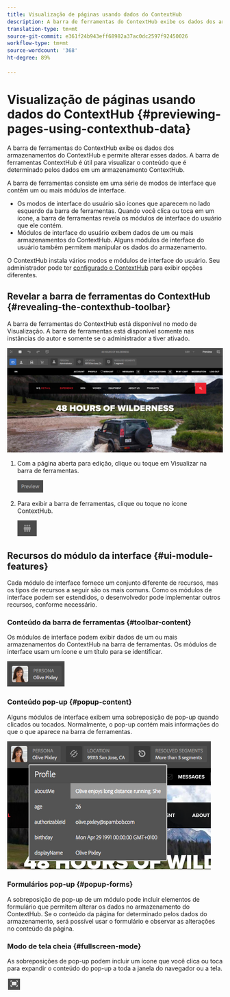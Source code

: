 ```yaml
---
title: Visualização de páginas usando dados do ContextHub
description: A barra de ferramentas do ContextHub exibe os dados dos armazenamentos do ContextHub, permite alterar esses dados e é útil para visualizar o conteúdo
translation-type: tm+mt
source-git-commit: e361f24b943eff68982a37ac0dc2597f92450026
workflow-type: tm+mt
source-wordcount: '368'
ht-degree: 89%

---
```



# Visualização de páginas usando dados do ContextHub  {#previewing-pages-using-contexthub-data}

A barra de ferramentas do ContextHub exibe os dados dos armazenamentos do ContextHub e permite alterar esses dados. A barra de ferramentas ContextHub é útil para visualizar o conteúdo que é determinado pelos dados em um armazenamento ContextHub.

A barra de ferramentas consiste em uma série de modos de interface que contêm um ou mais módulos de interface.

* Os modos de interface do usuário são ícones que aparecem no lado esquerdo da barra de ferramentas. Quando você clica ou toca em um ícone, a barra de ferramentas revela os módulos de interface do usuário que ele contém.
* Módulos de interface do usuário exibem dados de um ou mais armazenamentos do ContextHub. Alguns módulos de interface do usuário também permitem manipular os dados do armazenamento.

O ContextHub instala vários modos e módulos de interface do usuário. Seu administrador pode ter [configurado o ContextHub](/help/implementing/developing/personalization/configuring-contexthub.md) para exibir opções diferentes.

## Revelar a barra de ferramentas do ContextHub {#revealing-the-contexthub-toolbar}

A barra de ferramentas do ContextHub está disponível no modo de Visualização. A barra de ferramentas está disponível somente nas instâncias do autor e somente se o administrador a tiver ativado.

![A barra de ferramentas do ContextHub](/help/sites-cloud/authoring/assets/contexthub-toolbar.png)

1. Com a página aberta para edição, clique ou toque em Visualizar na barra de ferramentas.

   ![Botão Pré-visualização](/help/sites-cloud/authoring/assets/contexthub-preview-button.png)

1. Para exibir a barra de ferramentas, clique ou toque no ícone ContextHub.

   ![O botão ContextHub](/help/sites-cloud/authoring/assets/contexthub-button.png)

## Recursos do módulo da interface {#ui-module-features}

Cada módulo de interface fornece um conjunto diferente de recursos, mas os tipos de recursos a seguir são os mais comuns. Como os módulos de interface podem ser estendidos, o desenvolvedor pode implementar outros recursos, conforme necessário.

### Conteúdo da barra de ferramentas {#toolbar-content}

Os módulos de interface podem exibir dados de um ou mais armazenamentos do ContextHub na barra de ferramentas. Os módulos de interface usam um ícone e um título para se identificar.

![Personagens do ContextHub](/help/sites-cloud/authoring/assets/contexthub-persona-button.png)

### Conteúdo pop-up {#popup-content}

Alguns módulos de interface exibem uma sobreposição de pop-up quando clicados ou tocados. Normalmente, o pop-up contém mais informações do que o que aparece na barra de ferramentas.

![Informações do perfil ContextHub](/help/sites-cloud/authoring/assets/contexthub-profile.png)

### Formulários pop-up {#popup-forms}

A sobreposição de pop-up de um módulo pode incluir elementos de formulário que permitem alterar os dados no armazenamento do ContextHub. Se o conteúdo da página for determinado pelos dados do armazenamento, será possível usar o formulário e observar as alterações no conteúdo da página.

### Modo de tela cheia {#fullscreen-mode}

As sobreposições de pop-up podem incluir um ícone que você clica ou toca para expandir o conteúdo do pop-up a toda a janela do navegador ou a tela.

![Botão Tela cheia](/help/sites-cloud/authoring/assets/contexthub-fullscreen.png)
